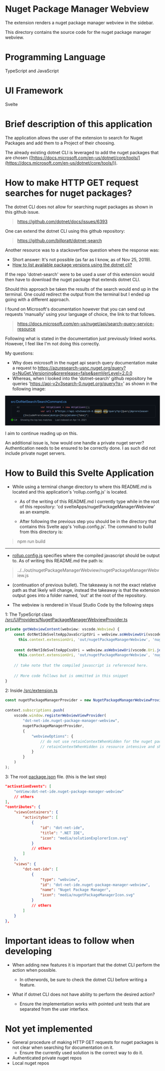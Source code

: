 # Nuget Package Manager Webview

The extension renders a nuget package manager webview in the sidebar.

This directory contains the source code for the nuget package manager webview.

# Programming Language

TypeScript and JavaScript

# UI Framework

Svelte

# Brief description of this application

The application allows the user of the extension to search for Nuget Packages and add them to a Project of their choosing.

The already existing dotnet CLI is leveraged to add the nuget packages that are chosen ([https://docs.microsoft.com/en-us/dotnet/core/tools/](https://docs.microsoft.com/en-us/dotnet/core/tools/)).

# How to make HTTP GET request searches for nuget packages?

The dotnet CLI does not allow for searching nuget packages as shown in this github issue.

> https://github.com/dotnet/docs/issues/6393

One can extend the dotnet CLI using this github repository:

> https://github.com/billpratt/dotnet-search

Another resource was to a stackoverflow question where the response was:
- Short answer: It's not possible (as far as I know, as of Nov 25, 2019). 
- [How to list available package versions using the dotnet cli?](https://stackoverflow.com/questions/57742638/how-to-list-available-package-versions-using-the-dotnet-cli)
> 

If the repo 'dotnet-search' were to be used a user of this extension would then have to download the nuget package that extends dotnet CLI.

Should this approach be taken the results of the search would end up in the terminal. One could redirect the output from the terminal but I ended up going with a different approach.

I found on Microsoft's documentation however that you can send out requests 'manually' using your language of choice, the link to that follows.

> https://docs.microsoft.com/en-us/nuget/api/search-query-service-resource

Following what is stated in the documentation just previously linked works. However, I feel like I'm not doing this correctly.

My questions:

- Why does microsoft in the nuget api search query documentation make a request to https://azuresearch-usnc.nuget.org/query?q=NuGet.Versioning&prerelease=false&semVerLevel=2.0.0
- Whereas, when I looked into the 'dotnet-search' github repository he queries 'https://api-v2v3search-0.nuget.org/query?q=' as shown in the following image:

![dotnet-search-url-used](/DocumentationImages/dotnet-search-url.png)

I aim to continue reading up on this.

An additional issue is, how would one handle a private nuget server? Authentication needs to be ensured to be correctly done. I as such did not include private nuget servers.

# How to Build this Svelte Application

- While using a terminal change directory to where this README.md is located and this application's 'rollup.config.js' is located.
    - As of the writing of this README.md I currently type while in the root of this repository: 'cd svelteApps/nugetPackageManagerWebview' as an example.

    - After following the previous step you should be in the directory that contains this Svelte app's 'rollup.config.js'. The command to build from this directory is:

> npm run build

---

- [rollup.config.js](rollup.config.js) specifies where the compiled javascript should be output to. As of writing this README.md the path is:

> ../../out/nugetPackageManagerWebview/nugetPackageManagerWebview.js

- (continuation of previous bullet). The takeaway is not the exact relative path as that likely will change, instead the takeaway is that the extension output goes into a folder named, 'out' at the root of the repository.

- The webview is rendered in Visual Studio Code by the following steps 

1: The TypeScript class [/src/UiProviders/NugetPackageManagerWebviewProvider.ts](/src/UiProviders/NugetPackageManagerWebviewProvider.ts)

``` typescript
private getWebviewContent(webview: vscode.Webview) {
    const dotNetIdeSvelteAppJavaScriptUri = webview.asWebviewUri(vscode.Uri.joinPath(
      this.context.extensionUri, 'out/nugetPackageManagerWebview', 'nugetPackageManagerWebview.js'));

    const dotNetIdeSvelteAppCssUri = webview.asWebviewUri(vscode.Uri.joinPath(
      this.context.extensionUri, 'out/nugetPackageManagerWebview', 'nugetPackageManagerWebview.css'));

    // take note that the compiled javascript is referenced here.

    // More code follows but is ommitted in this snippet
}
```

2: Inside [/src/extension.ts](/src/extension.ts)

``` typescript
const nugetPackageManagerProvider = new NugetPackageManagerWebviewProvider(context);

context.subscriptions.push(
    vscode.window.registerWebviewViewProvider(
        "dot-net-ide.nuget-package-manager-webview",
        nugetPackageManagerProvider,
        {
            "webviewOptions": {
                // do not use retainContextWhenHidden for the nuget package manager
                // retainContextWhenHidden is resource intensive and should be used sparingly
            }
        }
    )
);
```
3: The root [package.json](/package.json) file. (this is the last step)

``` json
"activationEvents": [
    "onView:dot-net-ide.nuget-package-manager-webview"
    // others
],
"contributes": {
    "viewsContainers": {
        "activitybar": [
            {
                "id": "dot-net-ide",
                "title": ".NET IDE",
                "icon": "media/solutionExplorerIcon.svg"
            }
            // others
        ]
    },
    "views": {
        "dot-net-ide": [
            {
                "type": "webview",
                "id": "dot-net-ide.nuget-package-manager-webview",
                "name": "Nuget Package Manager",
                "icon": "media/nugetPackageManagerIcon.svg"
            }
            // others
        ]
    }
},
```

# Important ideas to follow when developing

- When adding new features it is important that the dotnet CLI perform the action when possible.
    - In otherwords, be sure to check the dotnet CLI before writing a feature.

- What if dotnet CLI does not have ability to perform the desired action?
    - Ensure the implementation works with pointed unit tests that are separated from the user interface.

# Not yet implemented

- General procedure of making HTTP GET requests for nuget packages is not clear when searching for documentation on it. 
    - Ensure the currently used solution is the correct way to do it.
- Authenticated private nuget repos
- Local nuget repos